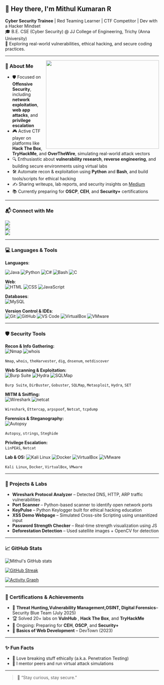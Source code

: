 ## 👋 Hey there, I'm Mithul Kumaran R

**Cyber Security Trainee** | Red Teaming Learner | CTF Competitor | Dev with a Hacker Mindset  
🎓 B.E. CSE (Cyber Security) @ JJ College of Engineering, Trichy (Anna University)  
🔭 Exploring real-world vulnerabilities, ethical hacking, and secure coding practices.



---
<img align="right" width="370" height="290" src="https://cdn-images-1.medium.com/v2/resize:fit:800/0*ZnNHGO20RCbUGatL.gif">

### 🚀 About Me

- 🛡️ Focused on **Offensive Security**, including **network exploitation**, **web app attacks**, and **privilege escalation**
- 🎮 Active CTF player on platforms like **Hack The Box**, **TryHackMe**, and **OverTheWire**, simulating real-world attack vectors
- 🔍 Enthusiastic about **vulnerability research**, **reverse engineering**, and building secure environments using virtual labs
- 🛠️ Automate recon & exploitation using **Python** and **Bash**, and build tools/scripts for ethical hacking
- ✍️ Sharing writeups, lab reports, and security insights on [Medium](https://medium.com/@Mithulkumaran)
- 📚 Currently preparing for **OSCP**, **CEH**, and **Security+** certifications


---

### 📬 Connect with Me

[<img src="https://img.shields.io/badge/LinkedIn-0077B5?style=for-the-badge&logo=linkedin&logoColor=white" />](https://linkedin.com/in/mithul-kumaran)  
[<img src="https://img.shields.io/badge/GitHub-171515?style=for-the-badge&logo=github&logoColor=white" />](https://github.com/Mithul-Kumaran)  
[<img src="https://img.shields.io/badge/Medium-12100E?style=for-the-badge&logo=medium&logoColor=white" />](https://medium.com/@Mithulkumaran)

---

### 💻 Languages & Tools

**Languages**:  

![Java](https://img.icons8.com/color/48/000000/java-coffee-cup-logo.png) ![Python](https://img.icons8.com/color/48/000000/python.png) ![C#](https://img.icons8.com/nolan/50/c-sharp-logo.png)  ![Bash](https://img.icons8.com/fluency/48/000000/console.png)  ![C](https://img.icons8.com/color/48/000000/c-programming.png) 

**Web**:  
![HTML](https://img.icons8.com/color/48/000000/html-5.png) ![CSS](https://img.icons8.com/color/48/000000/css3.png) ![JavaScript](https://img.icons8.com/color/48/000000/javascript.png)

**Databases**:  
![MySQL](https://img.icons8.com/color/48/000000/mysql-logo.png) 


**Version Control & IDEs**:  
![Git](https://img.icons8.com/color/48/000000/git.png) ![GitHub](https://img.icons8.com/material-outlined/48/000000/github.png) ![VS Code](https://img.icons8.com/color/48/000000/visual-studio-code-2019.png) ![VirtualBox](https://img.icons8.com/color/48/000000/virtualbox.png) ![VMware](https://img.icons8.com/color/48/000000/vmware.png) 

---

### 🛡️ Security Tools

**Recon & Info Gathering:**  
![Nmap](https://img.icons8.com/color/48/nmap.png) ![whois](https://img.icons8.com/color-glass/50/whois.png) 



`Nmap`, `whois`, `theHarvester`, `dig`, `dnsenum`, `netdiscover`

**Web Scanning & Exploitation:**  
![Burp Suite](https://img.icons8.com/ios-filled/50/FD7E14/burp-suite.png)     ![Hydra](https://img.icons8.com/pulsar-gradient/48/hydra.png) ![SQLMap](https://img.icons8.com/fluency/50/sql.png)


`Burp Suite`, `DirBuster`, `Gobuster`, `SQLMap`, `Metasploit`, `Hydra`, `SET`

**MITM & Sniffing:**  
![Wireshark](https://img.icons8.com/nolan/50/wireshark--v1.png) ![netcat](https://img.icons8.com/color-glass/50/cat-head.png) 

`Wireshark`, `Ettercap`, `arpspoof`, `Netcat`, `tcpdump`

**Forensics & Steganography:**  
![Autopsy](https://img.icons8.com/external-icongeek26-glyph-icongeek26/50/external-search-hunting-icongeek26-glyph-icongeek26.png) 

`Autopsy`, `strings`, `Steghide`

**Privilege Escalation:**  
`LinPEAS`, `Netcat`

**Lab & OS:** 
![Kali Linux](https://img.icons8.com/color/48/linux--v1.png) ![Docker](https://img.icons8.com/external-tal-revivo-color-tal-revivo/48/external-docker-a-set-of-coupled-software-as-a-service-logo-color-tal-revivo.png) ![VirtualBox](https://img.icons8.com/color/48/000000/virtualbox.png) ![VMware](https://img.icons8.com/color/48/000000/vmware.png) 

`Kali Linux`, `Docker`, `VirtualBox`, `VMware`

---

### 🧪 Projects & Labs

- **Wireshark Protocol Analyzer** – Detected DNS, HTTP, ARP traffic vulnerabilities  
- **Port Scanner** – Python-based scanner to identify open network ports  
- **KeyPulse** – Python Keylogger built for ethical hacking education  
- **XSS Demo Webpage** – Simulated Cross-site Scripting using unsanitized input  
- **Password Strength Checker** – Real-time strength visualization using JS  
- **Deforestation Detection** – Used satellite images + OpenCV for detection  

---

### 📈 GitHub Stats

![Mithul's GitHub stats](https://github-readme-stats.vercel.app/api?username=Mithul-Kumaran&theme=radical&show_icons=true)

[![GitHub Streak](https://github-readme-streak-stats.herokuapp.com?user=Mithul-Kumaran&theme=radical)](https://git.io/streak-stats)

[![Activity Graph](https://github-readme-activity-graph.vercel.app/graph?username=Mithul-Kumaran&bg_color=000000&color=00ffb3&line=00ffea&point=ffffff&area=true&hide_border=true)](https://github.com/ashutosh00710/github-readme-activity-graph)

---

### 🏅 Certifications & Achievements

- 📜 **Threat Hunting,Vulnerability Management,OSINT, Digital Forensics**– Security Blue Team (July 2025)
- 🏆 Solved 20+ labs on **VulnHub** , **Hack The Box**, and  **TryHackMe**
- 🧠 Ongoing: Preparing for **CEH**, **OSCP**, and **Security+**
- 📜 **Basics of Web Development** – DevTown (2023) 

---

### ✨ Fun Facts

- 🎯 Love breaking stuff ethically (a.k.a. Penetration Testing)  
- 🤝 I mentor peers and run virtual attack simulations  

---

> 💬 “Stay curious, stay secure.”

